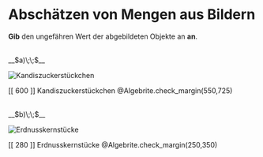 <!--
version:  0.0.1

language: de

@style
main > *:not(:last-child) {
  margin-bottom: 3rem;
}

input {
    text-align: center;
}

.flex-container {
    display: flex;
    flex-wrap: wrap;
    align-items: stretch;
    gap: 20px;
}

.flex-child {
    flex: 1;
    min-width: 350px;
    margin-right: 20px;
}

@media (max-width: 400px) {
    .flex-child {
        flex: 100%;
        margin-right: 0;
    }
}
@end

formula: \carry   \textcolor{red}{\scriptsize #1}
formula: \digit   \rlap{\carry{#1}}\phantom{#2}#2
formula: \permil  \text{‰}

import: https://raw.githubusercontent.com/LiaTemplates/Tikz-Jax/main/README.md

script: https://cdn.jsdelivr.net/gh/LiaTemplates/Tikz-Jax@main/dist/index.js
import: https://raw.githubusercontent.com/liaTemplates/algebrite/master/README.md


tags: Überschlagen, sehr leicht, sehr niedrig, Angeben

comment: Kannst du einschätzen wie viele Objekte auf dem Bild abgebildet sind? 

author: Martin Lommatzsch

-->




# Abschätzen von Mengen aus Bildern

**Gib** den ungefähren Wert der abgebildeten Objekte an **an**.

<section class="flex-container">

<div class="flex-child">
<br>
__$a)\;\;$__

![Kandiszuckerstückchen](https://mint-the-gap.github.io/Aufgabensammlung/blob/4e9135df5f496516555cdf0bc198d4a6f30a5809/pics/circa9.jpg)

[[ 600  ]] Kandiszuckerstückchen
@Algebrite.check_margin(550,725)
<br>
</div>
<div class="flex-child">
<br>
__$b)\;\;$__ 

![Erdnusskernstücke](https://mint-the-gap.github.io/Aufgabensammlung/blob/4e9135df5f496516555cdf0bc198d4a6f30a5809/pics/circa10.jpg)

[[ 280  ]] Erdnusskernstücke
@Algebrite.check_margin(250,350)
<br>
</div> 
</section>
<br>
<br>
<br>
<br>


